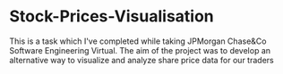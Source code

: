 # Stock-Prices-Visualisation
This is a task which I've completed while taking JPMorgan Chase&Co Software Engineering Virtual. The aim of the project was to develop an alternative way to visualize and analyze share price data for our traders
